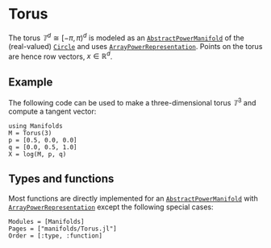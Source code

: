 # Torus

The torus $𝕋^d ≅ [-π,π)^d$ is modeled as an [`AbstractPowerManifold`](@ref) of the (real-valued) [`Circle`](@ref) and uses [`ArrayPowerRepresentation`](@ref).
Points on the torus are hence row vectors, $x ∈ ℝ^{d}$.

## Example

The following code can be used to make a three-dimensional torus $𝕋^3$ and compute a tangent vector:

```@example
using Manifolds
M = Torus(3)
p = [0.5, 0.0, 0.0]
q = [0.0, 0.5, 1.0]
X = log(M, p, q)
```

## Types and functions

Most functions are directly implemented for an [`AbstractPowerManifold`](@ref) with [`ArrayPowerRepresentation`](@ref) except the following special cases:

```@autodocs
Modules = [Manifolds]
Pages = ["manifolds/Torus.jl"]
Order = [:type, :function]
```
